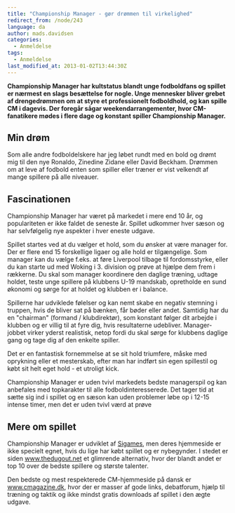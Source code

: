 ```yaml
---
title: "Championship Manager - gør drømmen til virkelighed"
redirect_from: /node/243
language: da
author: mads.davidsen
categories:
  - Anmeldelse
tags:
  - Anmeldelse
last_modified_at: 2013-01-02T13:44:30Z
---
```


**Championship Manager har kultstatus blandt unge fodboldfans og spillet er nærmest en slags besættelse for nogle. Unge mennesker bliver grebet af drengedrømmen om at styre et professionelt fodboldhold, og kan spille CM i dagevis. Der foregår sågar weekendarrangementer, hvor CM-fanatikere mødes i flere dage og konstant spiller Championship Manager.**

Min drøm
--------

Som alle andre fodboldelskere har jeg løbet rundt med en bold og drømt mig til den nye Ronaldo, Zinedine Zidane eller David Beckham. Drømmen om at leve af fodbold enten som spiller eller træner er vist velkendt af mange spillere på alle niveauer.

Fascinationen
-------------

Championship Manager har været på markedet i mere end 10 år, og populariteten er ikke faldet de seneste år. Spillet udkommer hver sæson og har selvfølgelig nye aspekter i hver eneste udgave.

Spillet startes ved at du vælger et hold, som du ønsker at være manager for. Der er flere end 15 forskellige ligaer og alle hold er tilgængelige. Som manager kan du vælge f.eks. at føre Liverpool tilbage til fordomsstyrke, eller du kan starte ud med Woking i 3. division og prøve at hjælpe dem frem i rækkerne. Du skal som manager koordinere den daglige træning, udtage holdet, teste unge spillere på klubbens U-19 mandskab, opretholde en sund økonomi og sørge for at holdet og klubben er i balance.

Spillerne har udviklede følelser og kan nemt skabe en negativ stemning i truppen, hvis de bliver sat på bænken, får bøder eller andet. Samtidig har du en "chairman" (formand / klubdirektør), som konstant følger dit arbejde i klubben og er villig til at fyre dig, hvis resultaterne udebliver. Manager-jobbet virker yderst realistisk, netop fordi du skal sørge for klubbens daglige gang og tage dig af den enkelte spiller.

Det er en fantastisk fornemmelse at se sit hold triumfere, måske med oprykning eller et mesterskab, efter man har indført sin egen spillestil og købt sit helt eget hold - et utroligt kick.

Championship Manager er uden tvivl markedets bedste managerspil og kan anbefales med topkarakter til alle fodboldinteresserede. Det tager tid at sætte sig ind i spillet og en sæson kan uden problemer løbe op i 12-15 intense timer, men det er uden tvivl værd at prøve

Mere om spillet
---------------

Championship Manager er udviklet af <a href="http://www.sigames.com/">Sigames</a>, men deres hjemmeside er ikke specielt egnet, hvis du lige har købt spillet og er nybegynder. I stedet er siden <a href="http://www.thedugout.net/">www.thedugout.net</a> et glimrende alternativ, hvor der blandt andet er top 10 over de bedste spillere og største talenter.

Den bedste og mest respekterede CM-hjemmeside på dansk er <a href="http://www.cmagazine.dk/">www.cmagazine.dk</a>, hvor der er masser af gode links, debatforum, hjælp til træning og taktik og ikke mindst gratis downloads af spillet i den ægte udgave.

